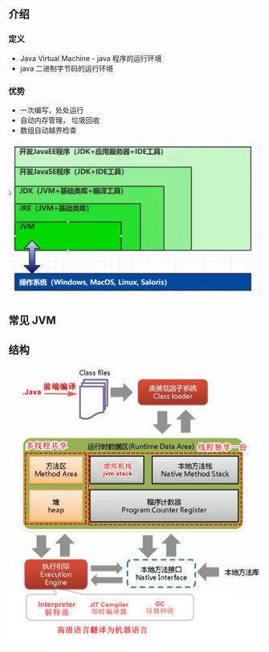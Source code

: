 ## 介绍

### 定义

* Java Virtual Machine - java 程序的运行环境
* java 二进制字节码的运行环境

### 优势

* 一次编写，处处运行
* 自动内存管理， 垃圾回收
* 数组自动越界检查

![image-20210209140057262](image-20210209140057262.png)

## 常见 JVM



## 结构

![image-20210203183242171](image-20210203183242171.png)

